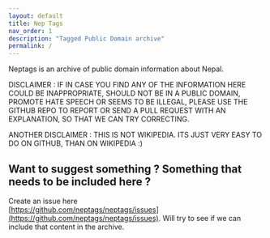 ```yaml
---
layout: default
title: Nep Tags
nav_order: 1
description: "Tagged Public Domain archive"
permalink: /
---
```


Neptags is an archive of public domain information about Nepal.

DISCLAIMER : IF IN CASE YOU FIND ANY OF THE INFORMATION HERE COULD BE INAPPROPRIATE, SHOULD NOT BE IN A PUBLIC DOMAIN, PROMOTE HATE SPEECH OR SEEMS TO BE ILLEGAL, PLEASE USE THE GITHUB REPO TO REPORT OR SEND A PULL REQUEST WITH AN EXPLANATION, SO THAT WE CAN TRY CORRECTING.

ANOTHER DISCLAIMER : THIS IS NOT WIKIPEDIA. ITS JUST VERY EASY TO DO ON GITHUB, THAN ON WIKIPEDIA :) 

## Want to suggest something ? Something that needs to be included here ?
Create an issue here  
[https://github.com/neptags/neptags/issues](https://github.com/neptags/neptags/issues). Will try to see if we can include that content in the archive.
